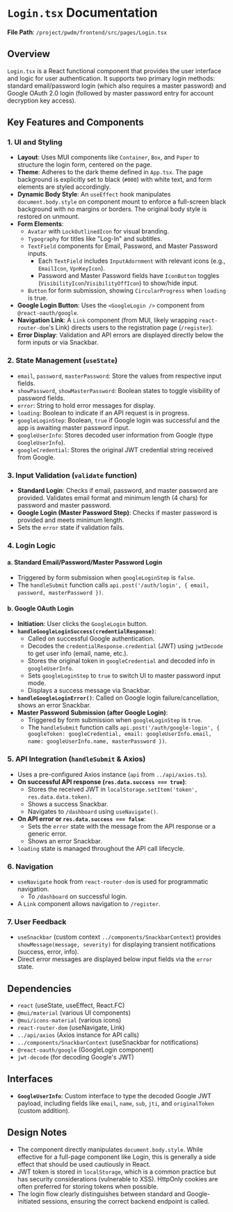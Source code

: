 # `Login.tsx` Documentation

**File Path**: `/project/pwdm/frontend/src/pages/Login.tsx`

## Overview

`Login.tsx` is a React functional component that provides the user interface and logic for user authentication. It supports two primary login methods: standard email/password login (which also requires a master password) and Google OAuth 2.0 login (followed by master password entry for account decryption key access).

## Key Features and Components

### 1. UI and Styling

-   **Layout**: Uses MUI components like `Container`, `Box`, and `Paper` to structure the login form, centered on the page.
-   **Theme**: Adheres to the dark theme defined in `App.tsx`. The page background is explicitly set to black (`#000`) with white text, and form elements are styled accordingly.
-   **Dynamic Body Style**: An `useEffect` hook manipulates `document.body.style` on component mount to enforce a full-screen black background with no margins or borders. The original body style is restored on unmount.
-   **Form Elements**:
    -   `Avatar` with `LockOutlinedIcon` for visual branding.
    -   `Typography` for titles like "Log-In" and subtitles.
    -   `TextField` components for Email, Password, and Master Password inputs.
        -   Each `TextField` includes `InputAdornment` with relevant icons (e.g., `EmailIcon`, `VpnKeyIcon`).
        -   Password and Master Password fields have `IconButton` toggles (`VisibilityIcon`/`VisibilityOffIcon`) to show/hide input.
    -   `Button` for form submission, showing `CircularProgress` when `loading` is true.
-   **Google Login Button**: Uses the `<GoogleLogin />` component from `@react-oauth/google`.
-   **Navigation Link**: A `Link` component (from MUI, likely wrapping `react-router-dom`'s Link) directs users to the registration page (`/register`).
-   **Error Display**: Validation and API errors are displayed directly below the form inputs or via Snackbar.

### 2. State Management (`useState`)

-   `email`, `password`, `masterPassword`: Store the values from respective input fields.
-   `showPassword`, `showMasterPassword`: Boolean states to toggle visibility of password fields.
-   `error`: String to hold error messages for display.
-   `loading`: Boolean to indicate if an API request is in progress.
-   `googleLoginStep`: Boolean, `true` if Google login was successful and the app is awaiting master password input.
-   `googleUserInfo`: Stores decoded user information from Google (type `GoogleUserInfo`).
-   `googleCredential`: Stores the original JWT credential string received from Google.

### 3. Input Validation (`validate` function)

-   **Standard Login**: Checks if email, password, and master password are provided. Validates email format and minimum length (4 chars) for password and master password.
-   **Google Login (Master Password Step)**: Checks if master password is provided and meets minimum length.
-   Sets the `error` state if validation fails.

### 4. Login Logic

#### a. Standard Email/Password/Master Password Login

-   Triggered by form submission when `googleLoginStep` is `false`.
-   The `handleSubmit` function calls `api.post('/auth/login', { email, password, masterPassword })`.

#### b. Google OAuth Login

-   **Initiation**: User clicks the `GoogleLogin` button.
-   **`handleGoogleLoginSuccess(credentialResponse)`**:
    -   Called on successful Google authentication.
    -   Decodes the `credentialResponse.credential` (JWT) using `jwtDecode` to get user info (email, name, etc.).
    -   Stores the original token in `googleCredential` and decoded info in `googleUserInfo`.
    -   Sets `googleLoginStep` to `true` to switch UI to master password input mode.
    -   Displays a success message via Snackbar.
-   **`handleGoogleLoginError()`**: Called on Google login failure/cancellation, shows an error Snackbar.
-   **Master Password Submission (after Google Login)**:
    -   Triggered by form submission when `googleLoginStep` is `true`.
    -   The `handleSubmit` function calls `api.post('/auth/google-login', { googleToken: googleCredential, email: googleUserInfo.email, name: googleUserInfo.name, masterPassword })`.

### 5. API Integration (`handleSubmit` & Axios)

-   Uses a pre-configured Axios instance (`api` from `../api/axios.ts`).
-   **On successful API response (`res.data.success === true`)**:
    -   Stores the received JWT in `localStorage.setItem('token', res.data.data.token)`.
    -   Shows a success Snackbar.
    -   Navigates to `/dashboard` using `useNavigate()`.
-   **On API error or `res.data.success === false`**:
    -   Sets the `error` state with the message from the API response or a generic error.
    -   Shows an error Snackbar.
-   `loading` state is managed throughout the API call lifecycle.

### 6. Navigation

-   `useNavigate` hook from `react-router-dom` is used for programmatic navigation.
    -   To `/dashboard` on successful login.
-   A `Link` component allows navigation to `/register`.

### 7. User Feedback

-   `useSnackbar` (custom context `../components/SnackbarContext`) provides `showMessage(message, severity)` for displaying transient notifications (success, error, info).
-   Direct error messages are displayed below input fields via the `error` state.

## Dependencies

-   `react` (useState, useEffect, React.FC)
-   `@mui/material` (various UI components)
-   `@mui/icons-material` (various icons)
-   `react-router-dom` (useNavigate, Link)
-   `../api/axios` (Axios instance for API calls)
-   `../components/SnackbarContext` (useSnackbar for notifications)
-   `@react-oauth/google` (GoogleLogin component)
-   `jwt-decode` (for decoding Google's JWT)

## Interfaces

-   **`GoogleUserInfo`**: Custom interface to type the decoded Google JWT payload, including fields like `email`, `name`, `sub`, `jti`, and `originalToken` (custom addition).

## Design Notes

-   The component directly manipulates `document.body.style`. While effective for a full-page component like Login, this is generally a side effect that should be used cautiously in React.
-   JWT token is stored in `localStorage`, which is a common practice but has security considerations (vulnerable to XSS). HttpOnly cookies are often preferred for storing tokens when possible.
-   The login flow clearly distinguishes between standard and Google-initiated sessions, ensuring the correct backend endpoint is called.
